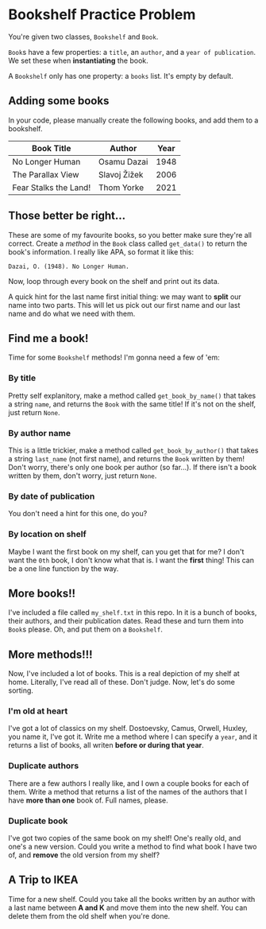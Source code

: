 # Bookshelf Practice Problem

You're given two classes, `Bookshelf` and `Book`.

`Book`s have a few properties: a `title`, an `author`, and a `year of publication`. We set these when **instantiating** the book.

A `Bookshelf` only has one property: a `books` list. It's empty by default.

## Adding some books

In your code, please manually create the following books, and add them to a bookshelf.

| Book Title            | Author       | Year |
| --------------------- | ------------ | ---- |
| No Longer Human       | Osamu Dazai  | 1948 |
| The Parallax View     | Slavoj Žižek | 2006 |
| Fear Stalks the Land! | Thom Yorke   | 2021 |

## Those better be right...

These are some of my favourite books, so you better make sure they're all correct.
Create a _method_ in the `Book` class called `get_data()` to return the book's information. I really like APA, so format it like this:

```
Dazai, O. (1948). No Longer Human.
```

Now, loop through every book on the shelf and print out its data.

A quick hint for the last name first initial thing: we may want to **split** our name into two parts. This will let us pick out our first name and our last name and do what we need with them.

## Find me a book!

Time for some `Bookshelf` methods! I'm gonna need a few of 'em:

### By title

Pretty self explanitory, make a method called `get_book_by_name()` that takes a string `name`, and returns the `Book` with the same title! If it's not on the shelf, just return `None`.

### By author name

This is a little trickier, make a method called `get_book_by_author()` that takes a string `last_name` (not first name), and returns the `Book` written by them! Don't worry, there's only one book per author (so far...). If there isn't a book written by them, don't worry, just return `None`.

### By date of publication

You don't need a hint for this one, do you?

### By location on shelf

Maybe I want the first book on my shelf, can you get that for me?
I don't want the `0th` book, I don't know what that is. I want the **first** thing! This can be a one line function by the way.

## More books!!

I've included a file called `my_shelf.txt` in this repo. In it is a bunch of books, their authors, and their publication dates. Read these and turn them into `Book`s please. Oh, and put them on a `Bookshelf`.

## More methods!!!

Now, I've included a lot of books. This is a real depiction of my shelf at home. Literally, I've read all of these. Don't judge. Now, let's do some sorting.

### I'm old at heart

I've got a lot of classics on my shelf. Dostoevsky, Camus, Orwell, Huxley, you name it, I've got it. Write me a method where I can specify a `year`, and it returns a list of books, all writen **before or during that year**.

### Duplicate authors

There are a few authors I really like, and I own a couple books for each of them. Write a method that returns a list of the names of the authors that I have **more than one** book of. Full names, please.

### Duplicate book

I've got two copies of the same book on my shelf! One's really old, and one's a new version. Could you write a method to find what book I have two of, and **remove** the old version from my shelf?

## A Trip to IKEA

Time for a new shelf. Could you take all the books written by an author with a last name between **A and K** and move them into the new shelf. You can delete them from the old shelf when you're done.
